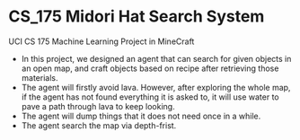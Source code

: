 # CS_175 Midori Hat Search System
UCI CS 175 Machine Learning Project in MineCraft


- In this project, we designed an agent that can search for given objects in an open map, and craft objects based on recipe after retrieving those materials. 
- The agent will firstly avoid lava. However, after exploring the whole map, if the agent has not found everything it is asked to, 
  it will use water to pave a path through lava to keep looking. 
- The agent will dump things that it does not need once in a while. 
- The agent search the map via depth-frist. 
